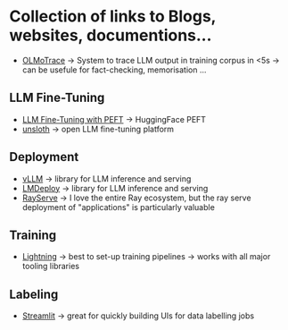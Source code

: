 # Collection of links to Blogs, websites, documentions...

- [OLMoTrace](https://huggingface.co/papers/2504.07096) -> System to trace LLM output in training corpus in <5s -> can be usefule for fact-checking, memorisation ...

## LLM Fine-Tuning
- [LLM Fine-Tuning with PEFT](https://github.com/huggingface/peft) -> HuggingFace PEFT
- [unsloth](https://unsloth.ai) -> open LLM fine-tuning platform

## Deployment
- [vLLM](https://docs.vllm.ai/en/stable/) -> library for LLM inference and serving
- [LMDeploy](https://github.com/InternLM/lmdeploy) -> library for LLM inference and serving
- [RayServe](https://www.anyscale.com/product/library/ray-serve) -> I love the entire Ray ecosystem, but the ray serve deployment of "applications" is particularly valuable

## Training
- [Lightning](https://lightning.ai) -> best to set-up training pipelines -> works with all major tooling libraries

## Labeling
- [Streamlit](https://streamlit.io) -> great for quickly building UIs for data labelling jobs
